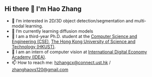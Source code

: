 ## Hi there 👋 I'm Hao Zhang


- 🌱 I’m interested in 2D/3D object detection/segmentation and multi-modal learning.
- 🌱 I’m currently learning diffusion models
- 🏫 I am a third-year Ph.D. student at the [Computer Science and Engineering (CSE)](https://cse.hkust.edu.hk/), [The Hong Kong University of Science and Technology (HKUST)](https://hkust.edu.hk/).
- 🔭 I am an intern of computer vision at [International Digital Economy Academy (IDEA)](https://idea.edu.cn/).
- 📫 How to reach me: hzhangcx@connect.ust.hk / zhanghaovs120@gmail.com
<!-- [![hao-zhang's GitHub stats](https://github-readme-stats.vercel.app/api?username=HaoZhang534&theme=tokyonight&show_icons=true)](https://github.com/anuraghazra/github-readme-stats) -->

<!--
Related source is copied from: https://kilienazure.com/github-profile-readme/
-->

